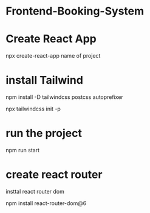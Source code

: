 # Frontend-Booking-System

# Create React App
npx create-react-app name of project 

# install Tailwind 
npm install -D tailwindcss postcss autoprefixer

npx tailwindcss init -p

# run the project
npm run start

# create react router
insttal react router dom

npm install react-router-dom@6

